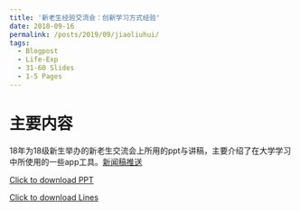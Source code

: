 ```yaml
---
title: '新老生经验交流会：创新学习方式经验'
date: 2018-09-16  
permalink: /posts/2019/09/jiaoliuhui/
tags:
  - Blogpost
  - Life-Exp
  - 31-60 Slides
  - 1-5 Pages
---
```


主要内容
=======
18年为18级新生举办的新老生交流会上所用的ppt与讲稿，主要介绍了在大学学习中所使用的一些app工具。[新闻稿推送](https://mp.weixin.qq.com/s/ZZ6q-V8TljlKl2zRrtCqxA)

[Click to download PPT](/files/blog/180916jiaoliuhui-ppt.pdf)

[Click to download Lines](/files/blog/180916jiaoliuhui-lines.pdf)

